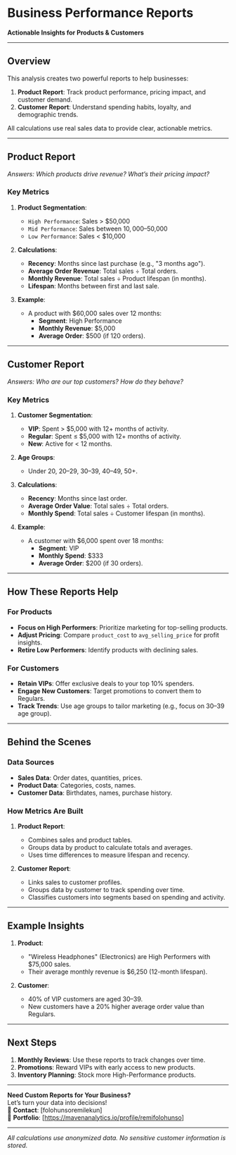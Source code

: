 # Business Performance Reports  
**Actionable Insights for Products & Customers**  

---

## **Overview**  
This analysis creates two powerful reports to help businesses:  
1. **Product Report**: Track product performance, pricing impact, and customer demand.  
2. **Customer Report**: Understand spending habits, loyalty, and demographic trends.  

All calculations use real sales data to provide clear, actionable metrics.  

---

## **Product Report**  
*Answers: Which products drive revenue? What’s their pricing impact?*  

### **Key Metrics**  
1. **Product Segmentation**:  
   - `High Performance`: Sales > $50,000  
   - `Mid Performance`: Sales between $10,000–$50,000  
   - `Low Performance`: Sales < $10,000  

2. **Calculations**:  
   - **Recency**: Months since last purchase (e.g., "3 months ago").  
   - **Average Order Revenue**: Total sales ÷ Total orders.  
   - **Monthly Revenue**: Total sales ÷ Product lifespan (in months).  
   - **Lifespan**: Months between first and last sale.  

3. **Example**:  
   - A product with $60,000 sales over 12 months:  
     - **Segment**: High Performance  
     - **Monthly Revenue**: $5,000  
     - **Average Order**: $500 (if 120 orders).  

---

## **Customer Report**  
*Answers: Who are our top customers? How do they behave?*  

### **Key Metrics**  
1. **Customer Segmentation**:  
   - **VIP**: Spent > $5,000 with 12+ months of activity.  
   - **Regular**: Spent ≤ $5,000 with 12+ months of activity.  
   - **New**: Active for < 12 months.  

2. **Age Groups**:  
   - Under 20, 20–29, 30–39, 40–49, 50+.  

3. **Calculations**:  
   - **Recency**: Months since last order.  
   - **Average Order Value**: Total sales ÷ Total orders.  
   - **Monthly Spend**: Total sales ÷ Customer lifespan (in months).  

4. **Example**:  
   - A customer with $6,000 spent over 18 months:  
     - **Segment**: VIP  
     - **Monthly Spend**: $333  
     - **Average Order**: $200 (if 30 orders).  

---

## **How These Reports Help**  

### **For Products**  
- **Focus on High Performers**: Prioritize marketing for top-selling products.  
- **Adjust Pricing**: Compare `product_cost` to `avg_selling_price` for profit insights.  
- **Retire Low Performers**: Identify products with declining sales.  

### **For Customers**  
- **Retain VIPs**: Offer exclusive deals to your top 10% spenders.  
- **Engage New Customers**: Target promotions to convert them to Regulars.  
- **Track Trends**: Use age groups to tailor marketing (e.g., focus on 30–39 age group).  

---

## **Behind the Scenes**  

### **Data Sources**  
- **Sales Data**: Order dates, quantities, prices.  
- **Product Data**: Categories, costs, names.  
- **Customer Data**: Birthdates, names, purchase history.  

### **How Metrics Are Built**  
1. **Product Report**:  
   - Combines sales and product tables.  
   - Groups data by product to calculate totals and averages.  
   - Uses time differences to measure lifespan and recency.  

2. **Customer Report**:  
   - Links sales to customer profiles.  
   - Groups data by customer to track spending over time.  
   - Classifies customers into segments based on spending and activity.  

---

## **Example Insights**  
1. **Product**:  
   - "Wireless Headphones" (Electronics) are High Performers with $75,000 sales.  
   - Their average monthly revenue is $6,250 (12-month lifespan).  

2. **Customer**:  
   - 40% of VIP customers are aged 30–39.  
   - New customers have a 20% higher average order value than Regulars.  

---

## **Next Steps**  
1. **Monthly Reviews**: Use these reports to track changes over time.  
2. **Promotions**: Reward VIPs with early access to new products.  
3. **Inventory Planning**: Stock more High-Performance products.  

---

**Need Custom Reports for Your Business?**  
Let’s turn your data into decisions!  
📩 **Contact**: [folohunsoremilekun]  
🔗 **Portfolio**: [https://mavenanalytics.io/profile/remifolohunso]  

--- 

*All calculations use anonymized data. No sensitive customer information is stored.*  
